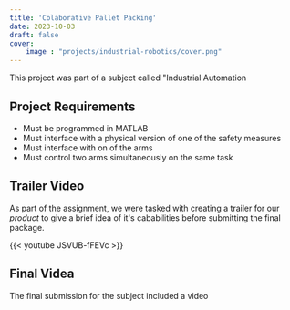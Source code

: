 ```yaml
---
title: 'Colaborative Pallet Packing'
date: 2023-10-03
draft: false
cover:
    image : "projects/industrial-robotics/cover.png"
---
```


This project was part of a subject called "Industrial Automation

## Project Requirements

- Must be programmed in MATLAB
- Must interface with a physical version of one of the safety measures
- Must interface with on of the arms
- Must control two arms simultaneously on the same task

## Trailer Video

As part of the assignment, we were tasked with creating a trailer for our *product* to give a brief idea of it's cababilities before submitting the final package.

{{< youtube JSVUB-fFEVc >}}

## Final Videa

The final submission for the subject included a video
